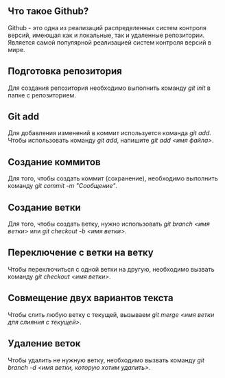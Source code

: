 ## Что такое Github?


Github - это одна из реализаций распределенных систем контроля версий, имеющая как и локальные, так и удаленные репозитории. Является самой популярной реализацией систем контроля версий в мире.

## Подготовка репозитория 

Для создания репозитория необходимо выполнить команду *git init* в папке с репозиторием.

## Git add

Для добавления изменений в коммит используется команда *git add*. Чтобы использовать команду *git add*, напишите *git add <имя файла>*.

## Создание коммитов

Для того, чтобы создать коммит (сохранение), необходимо выполнить команду *git commit -m "Сообщение"*.

## Создание ветки

Для того, чтобы создать ветку, нужно использовать *git branch <имя ветки>* или *git checkout -b <имя ветки>*.

## Переключение с ветки на ветку

Чтобы переключиться с одной ветки на другую, необходимо вызвать команду *git checkout <имя ветки>*.

## Совмещение двух вариантов текста

Чтобы слить любую ветку с текущей, вызываем *git merge <имя ветки для слияния с текущей>*.

## Удаление веток

Чтобы удалить не нужную ветку, необходимо вызвать команду *git branch -d <имя ветки, которую хотим удалить>*.